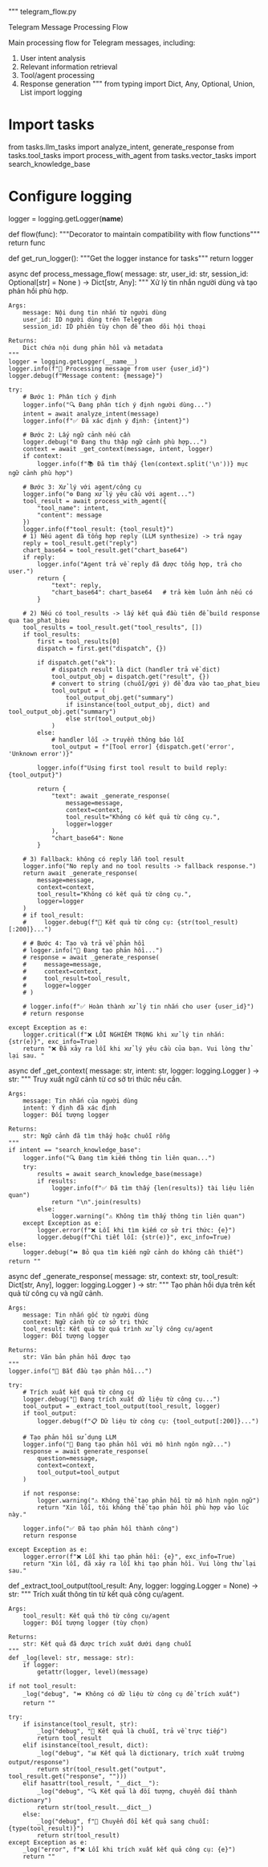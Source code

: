 """
telegram_flow.py

Telegram Message Processing Flow

Main processing flow for Telegram messages, including:
1. User intent analysis
2. Relevant information retrieval
3. Tool/agent processing
4. Response generation
"""
from typing import Dict, Any, Optional, Union, List
import logging

# Import tasks
from tasks.llm_tasks import analyze_intent, generate_response
from tasks.tool_tasks import process_with_agent
from tasks.vector_tasks import search_knowledge_base

# Configure logging
logger = logging.getLogger(__name__)

def flow(func):
    """Decorator to maintain compatibility with flow functions"""
    return func

def get_run_logger():
    """Get the logger instance for tasks"""
    return logger

async def process_message_flow(
    message: str, 
    user_id: str,
    session_id: Optional[str] = None
) -> Dict[str, Any]:
    """
    Xử lý tin nhắn người dùng và tạo phản hồi phù hợp.
    
    Args:
        message: Nội dung tin nhắn từ người dùng
        user_id: ID người dùng trên Telegram
        session_id: ID phiên tùy chọn để theo dõi hội thoại
        
    Returns:
        Dict chứa nội dung phản hồi và metadata
    """
    logger = logging.getLogger(__name__)
    logger.info(f"📨 Processing message from user {user_id}")
    logger.debug(f"Message content: {message}")
    
    try:
        # Bước 1: Phân tích ý định
        logger.info("🔍 Đang phân tích ý định người dùng...")
        intent = await analyze_intent(message)
        logger.info(f"✅ Đã xác định ý định: {intent}")
        
        # Bước 2: Lấy ngữ cảnh nếu cần
        logger.debug("🌐 Đang thu thập ngữ cảnh phù hợp...")
        context = await _get_context(message, intent, logger)
        if context:
            logger.info(f"📚 Đã tìm thấy {len(context.split('\n'))} mục ngữ cảnh phù hợp")
        
        # Bước 3: Xử lý với agent/công cụ
        logger.info("⚙️ Đang xử lý yêu cầu với agent...")
        tool_result = await process_with_agent({
            "tool_name": intent,
            "content": message
        })
        logger.info(f"tool_result: {tool_result}")
        # 1) Nếu agent đã tổng hợp reply (LLM synthesize) -> trả ngay
        reply = tool_result.get("reply")
        chart_base64 = tool_result.get("chart_base64") 
        if reply:
            logger.info("Agent trả về reply đã được tổng hợp, trả cho user.")
            return {
                "text": reply,
                "chart_base64": chart_base64   # trả kèm luôn ảnh nếu có
            }

        # 2) Nếu có tool_results -> lấy kết quả đầu tiên để build response qua tao_phat_bieu
        tool_results = tool_result.get("tool_results", [])
        if tool_results:
            first = tool_results[0]
            dispatch = first.get("dispatch", {})

            if dispatch.get("ok"):
                # dispatch result là dict (handler trả về dict)
                tool_output_obj = dispatch.get("result", {})
                # convert to string (chuỗi/gợi ý) để đưa vào tao_phat_bieu
                tool_output = (
                    tool_output_obj.get("summary")
                    if isinstance(tool_output_obj, dict) and tool_output_obj.get("summary")
                    else str(tool_output_obj)
                )
            else:
                # handler lỗi -> truyền thông báo lỗi
                tool_output = f"[Tool error] {dispatch.get('error', 'Unknown error')}"

            logger.info(f"Using first tool result to build reply: {tool_output}")

            return {
                "text": await _generate_response(
                    message=message,
                    context=context,
                    tool_result="Không có kết quả từ công cụ.",
                    logger=logger
                ),
                "chart_base64": None
            }

        # 3) Fallback: không có reply lẫn tool result
        logger.info("No reply and no tool results -> fallback response.")
        return await _generate_response(
            message=message,
            context=context,
            tool_result="Không có kết quả từ công cụ.",
            logger=logger
        )
        # if tool_result:
        #     logger.debug(f"🔧 Kết quả từ công cụ: {str(tool_result)[:200]}...")
        
        # # Bước 4: Tạo và trả về phản hồi
        # logger.info("💬 Đang tạo phản hồi...")
        # response = await _generate_response(
        #     message=message,
        #     context=context,
        #     tool_result=tool_result,
        #     logger=logger
        # )
        
        # logger.info(f"✅ Hoàn thành xử lý tin nhắn cho user {user_id}")
        # return response
        
    except Exception as e:
        logger.critical(f"❌ LỖI NGHIÊM TRỌNG khi xử lý tin nhắn: {str(e)}", exc_info=True)
        return "❌ Đã xảy ra lỗi khi xử lý yêu cầu của bạn. Vui lòng thử lại sau. "

async def _get_context(
    message: str, 
    intent: str, 
    logger: logging.Logger
) -> str:
    """
    Truy xuất ngữ cảnh từ cơ sở tri thức nếu cần.
    
    Args:
        message: Tin nhắn của người dùng
        intent: Ý định đã xác định
        logger: Đối tượng logger
        
    Returns:
        str: Ngữ cảnh đã tìm thấy hoặc chuỗi rỗng
    """
    if intent == "search_knowledge_base":
        logger.info("🔍 Đang tìm kiếm thông tin liên quan...")
        try:
            results = await search_knowledge_base(message)
            if results:
                logger.info(f"✅ Đã tìm thấy {len(results)} tài liệu liên quan")
                return "\n".join(results)
            else:
                logger.warning("⚠️ Không tìm thấy thông tin liên quan")
        except Exception as e:
            logger.error(f"❌ Lỗi khi tìm kiếm cơ sở tri thức: {e}")
            logger.debug(f"Chi tiết lỗi: {str(e)}", exc_info=True)
    else:
        logger.debug("⏩ Bỏ qua tìm kiếm ngữ cảnh do không cần thiết")
    return ""

async def _generate_response(
    message: str,
    context: str,
    tool_result: Dict[str, Any],
    logger: logging.Logger
) -> str:
    """
    Tạo phản hồi dựa trên kết quả từ công cụ và ngữ cảnh.
    
    Args:
        message: Tin nhắn gốc từ người dùng
        context: Ngữ cảnh từ cơ sở tri thức
        tool_result: Kết quả từ quá trình xử lý công cụ/agent
        logger: Đối tượng logger
        
    Returns:
        str: Văn bản phản hồi được tạo
    """
    logger.info("💬 Bắt đầu tạo phản hồi...")
    
    try:
        # Trích xuất kết quả từ công cụ
        logger.debug("🔧 Đang trích xuất dữ liệu từ công cụ...")
        tool_output = _extract_tool_output(tool_result, logger)
        if tool_output:
            logger.debug(f"📋 Dữ liệu từ công cụ: {tool_output[:200]}...")
        
        # Tạo phản hồi sử dụng LLM
        logger.info("🧠 Đang tạo phản hồi với mô hình ngôn ngữ...")
        response = await generate_response(
            question=message,
            context=context,
            tool_output=tool_output
        )
        
        if not response:
            logger.warning("⚠️ Không thể tạo phản hồi từ mô hình ngôn ngữ")
            return "Xin lỗi, tôi không thể tạo phản hồi phù hợp vào lúc này."
            
        logger.info("✅ Đã tạo phản hồi thành công")
        return response
        
    except Exception as e:
        logger.error(f"❌ Lỗi khi tạo phản hồi: {e}", exc_info=True)
        return "Xin lỗi, đã xảy ra lỗi khi tạo phản hồi. Vui lòng thử lại sau."

def _extract_tool_output(tool_result: Any, logger: logging.Logger = None) -> str:
    """
    Trích xuất thông tin từ kết quả công cụ/agent.
    
    Args:
        tool_result: Kết quả thô từ công cụ/agent
        logger: Đối tượng logger (tùy chọn)
        
    Returns:
        str: Kết quả đã được trích xuất dưới dạng chuỗi
    """
    def _log(level: str, message: str):
        if logger:
            getattr(logger, level)(message)
    
    if not tool_result:
        _log("debug", "⏩ Không có dữ liệu từ công cụ để trích xuất")
        return ""
    
    try:
        if isinstance(tool_result, str):
            _log("debug", "📄 Kết quả là chuỗi, trả về trực tiếp")
            return tool_result
        elif isinstance(tool_result, dict):
            _log("debug", "📊 Kết quả là dictionary, trích xuất trường output/response")
            return str(tool_result.get("output", tool_result.get("response", "")))
        elif hasattr(tool_result, "__dict__"):
            _log("debug", "🔍 Kết quả là đối tượng, chuyển đổi thành dictionary")
            return str(tool_result.__dict__)
        else:
            _log("debug", f"🔄 Chuyển đổi kết quả sang chuỗi: {type(tool_result)}")
            return str(tool_result)
    except Exception as e:
        _log("error", f"❌ Lỗi khi trích xuất kết quả công cụ: {e}")
        return ""
